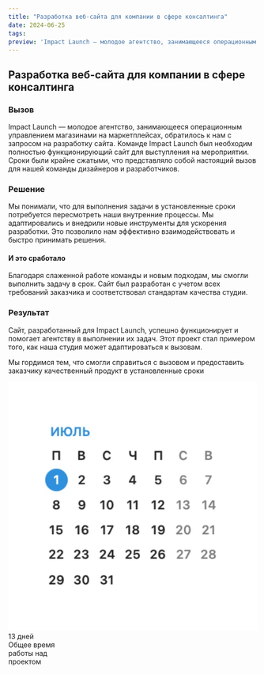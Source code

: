 ```yaml
---
title: "Разработка веб-сайта для компании в сфере консалтинга"
date: 2024-06-25
tags:
preview: 'Impact Launch — молодое агентство, занимающееся операционным управлением магазинами на маркетплейсах, обратилось к нам...'
---
```

<h2>Разработка веб-сайта для компании в сфере консалтинга </h2>
<h3>Вызов</h3>
<p>Impact Launch — молодое агентство, занимающееся операционным управлением магазинами на маркетплейсах, обратилось к нам с запросом на разработку сайта. Команде Impact Launch был необходим полностью функционирующий сайт для выступления на мероприятии. Сроки были крайне сжатыми, что представляло собой настоящий вызов для нашей команды дизайнеров и разработчиков.</p>
<h3>Решение</h3>
<p>Мы понимали, что для выполнения задачи в установленные сроки потребуется пересмотреть наши внутренние процессы. Мы адаптировались и внедрили новые инструменты для ускорения разработки. Это позволило нам эффективно взаимодействовать и быстро принимать решения.</p>
<h4>И это сработало</h4>
<p>Благодаря слаженной работе команды и новым подходам, мы смогли выполнить задачу в срок. Сайт был разработан с учетом всех требований заказчика и соответствовал стандартам качества студии.</p>
<h3>Результат</h3>
<p>Сайт, разработанный для Impact Launch, успешно функционирует и помогает агентству в выполнении их задач. Этот проект стал примером того, как наша студия может адаптироваться к вызовам.</p>
<p>Мы гордимся тем, что смогли справиться с вызовом и предоставить заказчику качественный продукт в установленные сроки</p>
<div class="calendar">
    <div class="calendar__container">
        <img class="calendar--image" src="/images/deadlines/calendar.jpg" alt="calendar">
    </div>
    <div class="calendar--title">13 дней</div>
    <div class="calendar--subtitle">Общее время<br>работы над<br>проектом</div>
</div>